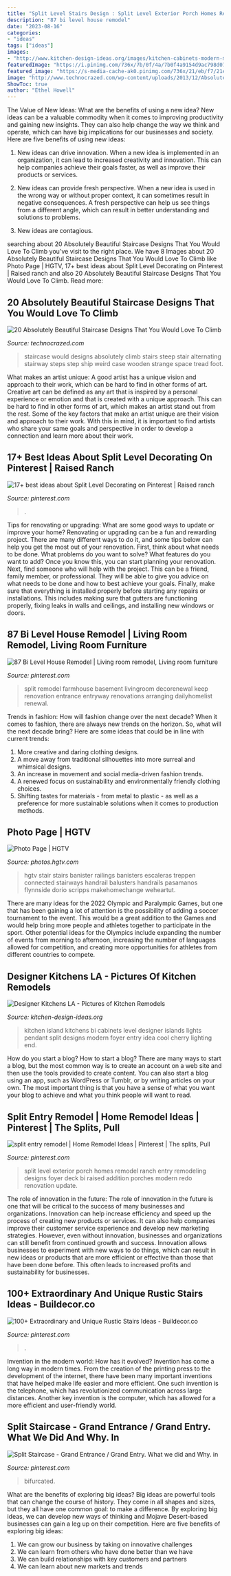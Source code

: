```yaml
---
title: "Split Level Stairs Design : Split Level Exterior Porch Homes Remodel Ranch Entry Remodeling Designs Foyer Deck Bi Raised Addition Porches Modern Redo Renovation Update"
description: "87 bi level house remodel"
date: "2023-08-16"
categories:
- "ideas"
tags: ["ideas"]
images:
- "http://www.kitchen-design-ideas.org/images/kitchen-cabinets-modern-medium-wood-058a-dkl005-cherry-bi-level-island-pendant-lights.jpg"
featuredImage: "https://i.pinimg.com/736x/7b/0f/4a/7b0f4a9154d9ac798d07d79372439ece.jpg"
featured_image: "https://s-media-cache-ak0.pinimg.com/736x/21/eb/f7/21ebf75c49ff045cdccd4b94f41d28d4.jpg"
image: "http://www.technocrazed.com/wp-content/uploads/2013/12/Absolutely-Beautiful-Staircase-Designs-110.jpg"
ShowToc: true
author: "Ethel Howell"
---
```



The Value of New Ideas: What are the benefits of using a new idea?
New ideas can be a valuable commodity when it comes to improving productivity and gaining new insights. They can also help change the way we think and operate, which can have big implications for our businesses and society. Here are five benefits of using new ideas:
1. New ideas can drive innovation. When a new idea is implemented in an organization, it can lead to increased creativity and innovation. This can help companies achieve their goals faster, as well as improve their products or services.

2. New ideas can provide fresh perspective. When a new idea is used in the wrong way or without proper context, it can sometimes result in negative consequences. A fresh perspective can help us see things from a different angle, which can result in better understanding and solutions to problems.

3. New ideas are contagious.

	

		
searching about 20 Absolutely Beautiful Staircase Designs That You Would Love To Climb you've visit to the right place. We have 8 Images about 20 Absolutely Beautiful Staircase Designs That You Would Love To Climb like Photo Page | HGTV, 17+ best ideas about Split Level Decorating on Pinterest | Raised ranch and also 20 Absolutely Beautiful Staircase Designs That You Would Love To Climb. Read more:
		
    
## 20 Absolutely Beautiful Staircase Designs That You Would Love To Climb

<img loading=lazy src="http://www.technocrazed.com/wp-content/uploads/2013/12/Absolutely-Beautiful-Staircase-Designs-110.jpg" onerror="this.onerror=null;this.src='https://tse4.mm.bing.net/th?id=OIP.zXHidjSxa-wYkT5jg7vfcQHaLH&amp;pid=15.1';" alt="20 Absolutely Beautiful Staircase Designs That You Would Love To Climb">

_Source: technocrazed.com_

>staircase would designs absolutely climb stairs steep stair alternating stairway steps step ship weird case wooden strange space tread foot. 

	

What makes an artist unique: A good artist has a unique vision and approach to their work, which can be hard to find in other forms of art.
Creative art can be defined as any art that is inspired by a personal experience or emotion and that is created with a unique approach. This can be hard to find in other forms of art, which makes an artist stand out from the rest. Some of the key factors that make an artist unique are their vision and approach to their work. With this in mind, it is important to find artists who share your same goals and perspective in order to develop a connection and learn more about their work.

    
## 17+ Best Ideas About Split Level Decorating On Pinterest | Raised Ranch

<img loading=lazy src="https://i.pinimg.com/736x/1c/66/61/1c66611f23596490291ecbb9c8718701.jpg" onerror="this.onerror=null;this.src='https://tse3.mm.bing.net/th?id=OIP.Wssb7A7jxUsl-g2bHFYiFgHaJ4&amp;pid=15.1';" alt="17+ best ideas about Split Level Decorating on Pinterest | Raised ranch">

_Source: pinterest.com_

>. 

	

Tips for renovating or upgrading: What are some good ways to update or improve your home?
Renovating or upgrading can be a fun and rewarding project. There are many different ways to do it, and some tips below can help you get the most out of your renovation. First, think about what needs to be done. What problems do you want to solve? What features do you want to add? Once you know this, you can start planning your renovation. Next, find someone who will help with the project. This can be a friend, family member, or professional. They will be able to give you advice on what needs to be done and how to best achieve your goals. Finally, make sure that everything is installed properly before starting any repairs or installations. This includes making sure that gutters are functioning properly, fixing leaks in walls and ceilings, and installing new windows or doors.

    
## 87 Bi Level House Remodel | Living Room Remodel, Living Room Furniture

<img loading=lazy src="https://i.pinimg.com/736x/22/15/a5/2215a5e711c3af0edfb22325b23445cf.jpg" onerror="this.onerror=null;this.src='https://tse2.mm.bing.net/th?id=OIP.7KYvOcTbZZzq-qkJ0NoJ5wHaFI&amp;pid=15.1';" alt="87 Bi Level House Remodel | Living room remodel, Living room furniture">

_Source: pinterest.com_

>split remodel farmhouse basement livingroom decorenewal keep renovation entrance entryway renovations arranging dailyhomelist renewal. 

	

Trends in fashion: How will fashion change over the next decade?
When it comes to fashion, there are always new trends on the horizon. So, what will the next decade bring? Here are some ideas that could be in line with current trends: 
1. More creative and daring clothing designs.
2. A move away from traditional silhouettes into more surreal and whimsical designs.
3. An increase in movement and social media-driven fashion trends.
4. A renewed focus on sustainability and environmentally friendly clothing choices. 
5. Shifting tastes for materials - from metal to plastic - as well as a preference for more sustainable solutions when it comes to production methods.

    
## Photo Page | HGTV

<img loading=lazy src="https://hgtvhome.sndimg.com/content/dam/images/hgtv/fullset/2016/2/22/1/sh2016_living_room__transition_to_entry_stairway_v.jpg.rend.hgtvcom.616.924.suffix/1456195748378.jpeg" onerror="this.onerror=null;this.src='https://tse3.mm.bing.net/th?id=OIP.moDY_RoYs2-yDxaMXoC70AHaLH&amp;pid=15.1';" alt="Photo Page | HGTV">

_Source: photos.hgtv.com_

>hgtv stair stairs banister railings banisters escaleras treppen connected stairways handrail balusters handrails pasamanos flynnside dorio scripps makehomechange weheartut. 

	

There are many ideas for the 2022 Olympic and Paralympic Games, but one that has been gaining a lot of attention is the possibility of adding a soccer tournament to the event. This would be a great addition to the Games and would help bring more people and athletes together to participate in the sport. Other potential ideas for the Olympics include expanding the number of events from morning to afternoon, increasing the number of languages allowed for competition, and creating more opportunities for athletes from different countries to compete.

    
## Designer Kitchens LA - Pictures Of Kitchen Remodels

<img loading=lazy src="http://www.kitchen-design-ideas.org/images/kitchen-cabinets-modern-medium-wood-058a-dkl005-cherry-bi-level-island-pendant-lights.jpg" onerror="this.onerror=null;this.src='https://tse3.mm.bing.net/th?id=OIP.G76rhyOrC_CzaDU49umYrAHaGI&amp;pid=15.1';" alt="Designer Kitchens LA - Pictures of Kitchen Remodels">

_Source: kitchen-design-ideas.org_

>kitchen island kitchens bi cabinets level designer islands lights pendant split designs modern foyer entry idea cool cherry lighting end. 

	

How do you start a blog?
How to start a blog? There are many ways to start a blog, but the most common way is to create an account on a web site and then use the tools provided to create content. You can also start a blog using an app, such as WordPress or Tumblr, or by writing articles on your own. The most important thing is that you have a sense of what you want your blog to achieve and what you think people will want to read.

    
## Split Entry Remodel | Home Remodel Ideas | Pinterest | The Splits, Pull

<img loading=lazy src="https://s-media-cache-ak0.pinimg.com/736x/21/eb/f7/21ebf75c49ff045cdccd4b94f41d28d4.jpg" onerror="this.onerror=null;this.src='https://tse2.mm.bing.net/th?id=OIP.6MciDl3EevyswkcQuYkWDAHaEo&amp;pid=15.1';" alt="split entry remodel | Home Remodel Ideas | Pinterest | The splits, Pull">

_Source: pinterest.com_

>split level exterior porch homes remodel ranch entry remodeling designs foyer deck bi raised addition porches modern redo renovation update. 

	

The role of innovation in the future:
The role of innovation in the future is one that will be critical to the success of many businesses and organizations. Innovation can help increase efficiency and speed up the process of creating new products or services. It can also help companies improve their customer service experience and develop new marketing strategies.
However, even without innovation, businesses and organizations can still benefit from continued growth and success. Innovation allows businesses to experiment with new ways to do things, which can result in new ideas or products that are more efficient or effective than those that have been done before. This often leads to increased profits and sustainability for businesses.

    
## 100+ Extraordinary And Unique Rustic Stairs Ideas - Buildecor.co

<img loading=lazy src="https://i.pinimg.com/736x/2b/32/b2/2b32b2e6a8fa329f21377f7275b09a79.jpg" onerror="this.onerror=null;this.src='https://tse3.mm.bing.net/th?id=OIP.lXUdIKZtFYNhntkw5FOCNQHaJ-&amp;pid=15.1';" alt="100+ Extraordinary and Unique Rustic Stairs Ideas - Buildecor.co">

_Source: pinterest.com_

>. 

	

Invention in the modern world: How has it evolved?
Invention has come a long way in modern times. From the creation of the printing press to the development of the internet, there have been many important inventions that have helped make life easier and more efficient. One such invention is the telephone, which has revolutionized communication across large distances. Another key invention is the computer, which has allowed for a more efficient and user-friendly world.

    
## Split Staircase - Grand Entrance / Grand Entry. What We Did And Why. In

<img loading=lazy src="https://i.pinimg.com/736x/7b/0f/4a/7b0f4a9154d9ac798d07d79372439ece.jpg" onerror="this.onerror=null;this.src='https://tse1.mm.bing.net/th?id=OIP.WYb5JLXppieuwczXrzCPngHaJ3&amp;pid=15.1';" alt="Split Staircase - Grand Entrance / Grand Entry. What we did and Why. in">

_Source: pinterest.com_

>bifurcated. 

	

What are the benefits of exploring big ideas?
Big ideas are powerful tools that can change the course of history. They come in all shapes and sizes, but they all have one common goal: to make a difference. By exploring big ideas, we can develop new ways of thinking and Mojave Desert-based businesses can gain a leg up on their competition. Here are five benefits of exploring big ideas: 
1. We can grow our business by taking on innovative challenges
2. We can learn from others who have done better than we have
3. We can build relationships with key customers and partners
4. We can learn about new markets and trends

